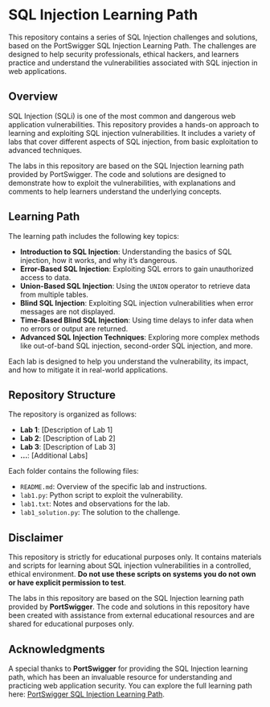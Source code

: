 # SQL Injection Learning Path

This repository contains a series of SQL Injection challenges and solutions, based on the PortSwigger SQL Injection Learning Path. The challenges are designed to help security professionals, ethical hackers, and learners practice and understand the vulnerabilities associated with SQL injection in web applications.

## Overview

SQL Injection (SQLi) is one of the most common and dangerous web application vulnerabilities. This repository provides a hands-on approach to learning and exploiting SQL injection vulnerabilities. It includes a variety of labs that cover different aspects of SQL injection, from basic exploitation to advanced techniques.

The labs in this repository are based on the SQL Injection learning path provided by PortSwigger. The code and solutions are designed to demonstrate how to exploit the vulnerabilities, with explanations and comments to help learners understand the underlying concepts.

## Learning Path

The learning path includes the following key topics:

- **Introduction to SQL Injection**: Understanding the basics of SQL injection, how it works, and why it’s dangerous.
- **Error-Based SQL Injection**: Exploiting SQL errors to gain unauthorized access to data.
- **Union-Based SQL Injection**: Using the `UNION` operator to retrieve data from multiple tables.
- **Blind SQL Injection**: Exploiting SQL injection vulnerabilities when error messages are not displayed.
- **Time-Based Blind SQL Injection**: Using time delays to infer data when no errors or output are returned.
- **Advanced SQL Injection Techniques**: Exploring more complex methods like out-of-band SQL injection, second-order SQL injection, and more.

Each lab is designed to help you understand the vulnerability, its impact, and how to mitigate it in real-world applications.

## Repository Structure

The repository is organized as follows:

- **Lab 1**: [Description of Lab 1]
- **Lab 2**: [Description of Lab 2]
- **Lab 3**: [Description of Lab 3]
- **...**: [Additional Labs]

Each folder contains the following files:
- `README.md`: Overview of the specific lab and instructions.
- `lab1.py`: Python script to exploit the vulnerability.
- `lab1.txt`: Notes and observations for the lab.
- `lab1_solution.py`: The solution to the challenge.

## Disclaimer

This repository is strictly for educational purposes only. It contains materials and scripts for learning about SQL injection vulnerabilities in a controlled, ethical environment. **Do not use these scripts on systems you do not own or have explicit permission to test**.

The labs in this repository are based on the SQL Injection learning path provided by **PortSwigger**. The code and solutions in this repository have been created with assistance from external educational resources and are shared for educational purposes only.

## Acknowledgments

A special thanks to **PortSwigger** for providing the SQL Injection learning path, which has been an invaluable resource for understanding and practicing web application security. You can explore the full learning path here: [PortSwigger SQL Injection Learning Path](https://portswigger.net/web-security/learning-paths/sql-injection).
